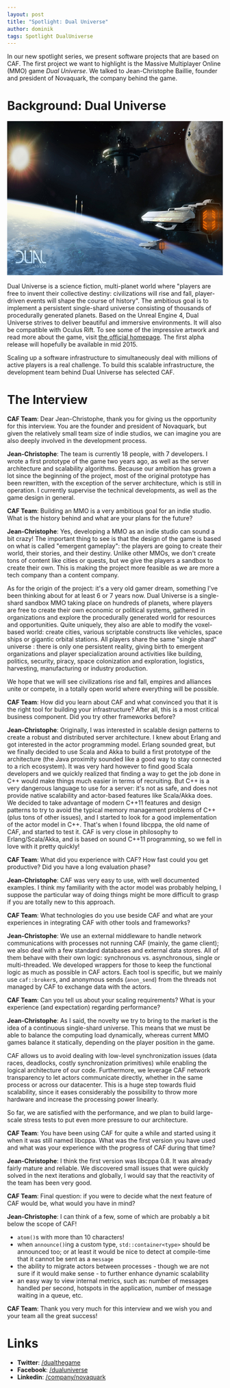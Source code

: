 ```yaml
---
layout: post
title: "Spotlight: Dual Universe"
author: dominik
tags: Spotlight DualUniverse
---
```


In our new spotlight series, we present software projects that are based on
CAF. The first project we want to highlight is the Massive Multiplayer Online
(MMO) game *Dual Universe*. We talked to Jean-Christophe Baillie, founder and
president of Novaquark, the company behind the game.

# Background: Dual Universe

[<img class="centered-image" src="static/img/dualuniverse.jpg" width="640" height="360" alt="Official Dual Universe Artwort">](static/img/dualuniverse.jpg)

Dual Universe is a science fiction, multi-planet world where "players are free
to invent their collective destiny: civilizations will rise and fall,
player-driven events will shape the course of history". The ambitious goal is
to implement a persistent single-shard universe consisting of thousands of
procedurally generated planets. Based on the Unreal Engine 4, Dual Universe
strives to deliver beautiful and immersive environments. It will also be
compatible with Oculus Rift. To see some of the impressive artwork and read
more about the game, visit [the official homepage](http://www.dualthegame.com).
The first alpha release will hopefully be available in mid 2015.

Scaling up a software infrastructure to simultaneously deal with millions of
active players is a real challenge. To build this scalable infrastructure, the
development team behind Dual Universe has selected CAF.

# The Interview

__CAF Team__: Dear Jean-Christophe, thank you for giving us the opportunity for
this interview. You are the founder and president of Novaquark, but given the
relatively small team size of indie studios, we can imagine you are also deeply
involved in the development process.

__Jean-Christophe__: The team is currently 18 people, with 7 developers. I
wrote a first prototype of the game two years ago, as well as the server
architecture and scalability algorithms. Because our ambition has grown a lot
since the beginning of the project, most of the original prototype has been
rewritten, with the exception of the server architecture, which is still in
operation.  I currently supervise the technical developments, as well as the
game design in general.

__CAF Team__: Building an MMO is a very ambitious goal for an indie studio.
What is the history behind and what are your plans for the future?

__Jean-Christophe__: Yes, developing a MMO as an indie studio can sound a bit
crazy! The important thing to see is that the design of the game is based on
what is called "emergent gameplay": the players are going to create their
world, their stories, and their destiny. Unlike other MMOs, we don't create
tons of content like cities or quests, but we give the players a sandbox to
create their own. This is making the project more feasible as we are more a
tech company than a content company. 

As for the origin of the project: it's a very old gamer dream, something I've
been thinking about for at least 6 or 7 years now. Dual Universe is a
single-shard sandbox MMO taking place on hundreds of planets, where players are
free to create their own economic or political systems, gathered in
organizations and explore the procedurally generated world for resources and
opportunities.  Quite uniquely, they also are able to modify the voxel-based
world: create cities, various scriptable constructs like vehicles, space ships
or gigantic orbital stations. All players share the same "single shard"
universe : there is only one persistent reality, giving birth to emergent
organizations and player specialization around activities like building,
politics, security, piracy, space colonization and exploration, logistics,
harvesting, manufacturing or industry production.

We hope that we will see civilizations rise and fall, empires and alliances
unite or compete, in a totally open world where everything will be possible.

__CAF Team__: How did you learn about CAF and what convinced you that it is the
right tool for building your infrastructure? After all, this is a most critical
business component. Did you try other frameworks before?

__Jean-Christophe__: Originally, I was interested in scalable design patterns
to create a robust and distributed server architecture. I knew about Erlang and
got interested in the actor programming model. Erlang sounded great, but we
finally decided to use Scala and Akka to build a first prototype of the
architecture (the Java proximity sounded like a good way to stay connected to a
rich ecosystem). It was very hard however to find good Scala developers and we
quickly realized that finding a way to get the job done in C++ would make
things much easier in terms of recruiting. But C++ is a very dangerous language
to use for a server: it's not as safe, and does not provide native scalability
and actor-based features like Scala/Akka does. We decided to take advantage of
modern C++11 features and design patterns to try to avoid the typical memory
management problems of C++ (plus tons of other issues), and I started to look
for a good implementation of the actor model in C++. That's when I found
libcppa, the old name of CAF, and started to test it. CAF is very close in
philosophy to Erlang/Scala/Akka, and is based on sound C++11 programming, so we
fell in love with it pretty quickly!

__CAF Team__: What did you experience with CAF? How fast could you get
productive?  Did you have a long evaluation phase?

__Jean-Christophe__: CAF was very easy to use, with well documented examples. I
think my familiarity with the actor model was probably helping, I suppose the
particular way of doing things might be more difficult to grasp if you are
totally new to this approach. 

__CAF Team__: What technologies do you use beside CAF and what are your
experiences in integrating CAF with other tools and frameworks?

__Jean-Christophe__: We use an external middleware to handle network
communications with processes not running CAF (mainly, the game client); we
also deal with a few standard databases and external data stores. All of them
behave with their own logic: synchronous vs. asynchronous, single or
multi-threaded. We developed wrappers for those to keep the functional logic as
much as possible in CAF actors. Each tool is specific, but we mainly use
`caf::broker`s, and anonymous sends (`anon_send`) from the threads not managed
by CAF to exchange data with the actors.

__CAF Team__: Can you tell us about your scaling requirements? What is your
experience (and expectation) regarding performance?

__Jean-Christophe__: As I said, the novelty we try to bring to the market is
the idea of a continuous single-shard universe. This means that we must be able
to balance the computing load dynamically, whereas current MMO games balance it
statically, depending on the player position in the game. 

CAF allows us to avoid dealing with low-level synchronization issues (data
races, deadlocks, costly synchronization primitives) while enabling the logical
architecture of our code. Furthermore, we leverage CAF network transparency to
let actors communicate directly, whether in the same process or across our
datacenter. This is a huge step towards fluid scalability, since it eases
considerably the possibility to throw more hardware and increase the processing
power linearly.

So far, we are satisfied with the performance, and we plan to build large-scale
stress tests to put even more pressure to our architecture.

__CAF Team__: You have been using CAF for quite a while and started using it
when it was still named libcppa. What was the first version you have used and
what was your experience with the progress of CAF during that time?

__Jean-Christophe__: I think the first version was libcppa 0.8. It was already
fairly mature and reliable. We discovered small issues that were quickly solved
in the next iterations and globally, I would say that the reactivity of the
team has been very good.

__CAF Team__: Final question: if you were to decide what the next feature of
CAF would be, what would you have in mind?

__Jean-Christophe__: I can think of a few, some of which are probably a bit
below the scope of CAF! 

- `atom()`s with more than 10 characters!
- when `announce()`ing a custom type, `std::container<type>` should be announced
  too; or at least it would be nice to detect at compile-time that it cannot be
  sent as a `message`
- the ability to migrate actors between processes - though we are not sure if it
  would make sense - to further enhance dynamic scalability
- an easy way to view internal metrics, such as: number of messages handled per
  second, hotspots in the application, number of message waiting in a queue,
  etc.

__CAF Team__: Thank you very much for this interview and we wish you and your
team all the great success!

# Links

* __Twitter__: [/dualthegame](https://twitter.com/dualthegame)
* __Facebook__: [/dualuniverse](https://www.facebook.com/dualuniverse)
* __Linkedin__: [/company/novaquark](https://www.linkedin.com/company/novaquark)
